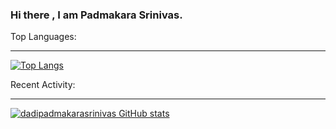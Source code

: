 ### Hi there , I am Padmakara Srinivas.



Top Languages:

--------------------------------------------------------------------------------------------------------------------------------------------------
[![Top Langs](https://github-readme-stats.vercel.app/api/top-langs/?username=dadipadmakarasrinivasa&layout=compact)](https://github.com/dadipadmakarasrinivas/github-readme-stats)



Recent Activity:


------------------------------------------------------------------------------------------------------
[![dadipadmakarasrinivas GitHub stats](https://github-readme-stats.vercel.app/api?username=dadipadmakarasrinivas)](https://github.com/dadipadmakarasrinivas/github-readme-stats)



<!--
**dadipadmakarasrinivas/dadipadmakarasrinivas** is a ✨ _special_ ✨ repository because its `README.md` (this file) appears on your GitHub profile.

Here are some ideas to get you started:

Want me to connect to linkedin: https://www.linkedin.com/in/dadi-srinivas-b226b910a/



-->
